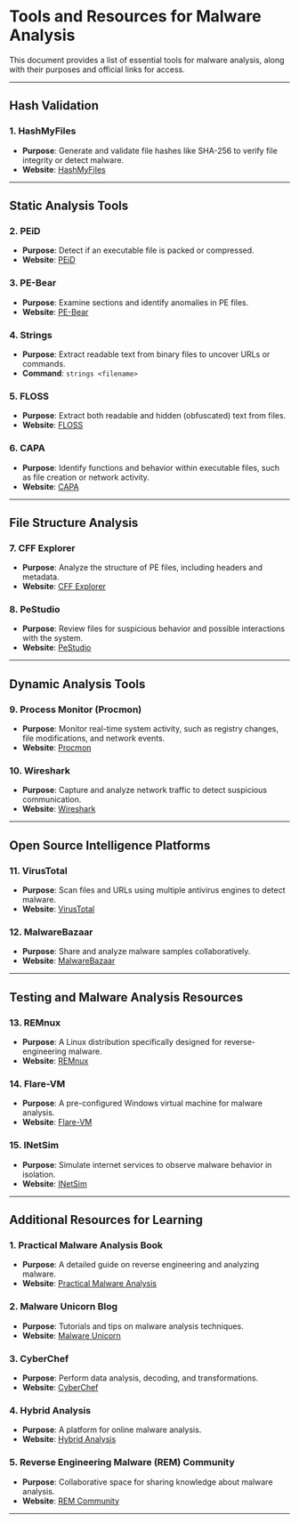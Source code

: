 # Tools and Resources for Malware Analysis

This document provides a list of essential tools for malware analysis, along with their purposes and official links for access.

---

## Hash Validation
### 1. **HashMyFiles**
- **Purpose**: Generate and validate file hashes like SHA-256 to verify file integrity or detect malware.
- **Website**: [HashMyFiles](https://www.nirsoft.net/utils/hash_my_files.html)

---

## Static Analysis Tools
### 2. **PEiD**
- **Purpose**: Detect if an executable file is packed or compressed.
- **Website**: [PEiD](https://peid.info/)

### 3. **PE-Bear**
- **Purpose**: Examine sections and identify anomalies in PE files.
- **Website**: [PE-Bear](https://github.com/hasherezade/pe-bear)

### 4. **Strings**
- **Purpose**: Extract readable text from binary files to uncover URLs or commands.
- **Command**: `strings <filename>`

### 5. **FLOSS**
- **Purpose**: Extract both readable and hidden (obfuscated) text from files.
- **Website**: [FLOSS](https://github.com/mandiant/flare-floss)

### 6. **CAPA**
- **Purpose**: Identify functions and behavior within executable files, such as file creation or network activity.
- **Website**: [CAPA](https://github.com/mandiant/capa)

---

## File Structure Analysis
### 7. **CFF Explorer**
- **Purpose**: Analyze the structure of PE files, including headers and metadata.
- **Website**: [CFF Explorer](http://www.ntcore.com/exsuite.php)

### 8. **PeStudio**
- **Purpose**: Review files for suspicious behavior and possible interactions with the system.
- **Website**: [PeStudio](https://www.winitor.com/)

---

## Dynamic Analysis Tools
### 9. **Process Monitor (Procmon)**
- **Purpose**: Monitor real-time system activity, such as registry changes, file modifications, and network events.
- **Website**: [Procmon](https://docs.microsoft.com/en-us/sysinternals/downloads/procmon)

### 10. **Wireshark**
- **Purpose**: Capture and analyze network traffic to detect suspicious communication.
- **Website**: [Wireshark](https://www.wireshark.org/)

---

## Open Source Intelligence Platforms
### 11. **VirusTotal**
- **Purpose**: Scan files and URLs using multiple antivirus engines to detect malware.
- **Website**: [VirusTotal](https://www.virustotal.com/gui/)

### 12. **MalwareBazaar**
- **Purpose**: Share and analyze malware samples collaboratively.
- **Website**: [MalwareBazaar](https://bazaar.abuse.ch/)

---

## Testing and Malware Analysis Resources
### 13. **REMnux**
- **Purpose**: A Linux distribution specifically designed for reverse-engineering malware.
- **Website**: [REMnux](https://remnux.org/)

### 14. **Flare-VM**
- **Purpose**: A pre-configured Windows virtual machine for malware analysis.
- **Website**: [Flare-VM](https://github.com/mandiant/flare-vm)

### 15. **INetSim**
- **Purpose**: Simulate internet services to observe malware behavior in isolation.
- **Website**: [INetSim](http://www.inetsim.org/)

---

## Additional Resources for Learning

### 1. **Practical Malware Analysis Book**
- **Purpose**: A detailed guide on reverse engineering and analyzing malware.
- **Website**: [Practical Malware Analysis](https://www.amazon.com/Practical-Malware-Analysis-Handbook-Dissecting/dp/1593272901)

### 2. **Malware Unicorn Blog**
- **Purpose**: Tutorials and tips on malware analysis techniques.
- **Website**: [Malware Unicorn](https://malwareunicorn.org/)

### 3. **CyberChef**
- **Purpose**: Perform data analysis, decoding, and transformations.
- **Website**: [CyberChef](https://gchq.github.io/CyberChef/)

### 4. **Hybrid Analysis**
- **Purpose**: A platform for online malware analysis.
- **Website**: [Hybrid Analysis](https://www.hybrid-analysis.com/)

### 5. **Reverse Engineering Malware (REM) Community**
- **Purpose**: Collaborative space for sharing knowledge about malware analysis.
- **Website**: [REM Community](https://www.remcommunity.org/)

---


